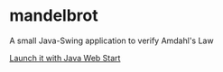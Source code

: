 mandelbrot
==========

A small Java-Swing application to verify Amdahl's Law


[Launch it with Java Web Start](http://vieiro.net/mandelbrot.jnlp)

